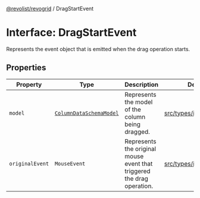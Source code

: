 [@revolist/revogrid](README.md) / DragStartEvent

# Interface: DragStartEvent

Represents the event object that is emitted when the drag operation starts.

## Properties

| Property | Type | Description | Defined in |
| ------ | ------ | ------ | ------ |
| `model` | [`ColumnDataSchemaModel`](TypeAlias.ColumnDataSchemaModel.md) | Represents the model of the column being dragged. | [src/types/interfaces.ts:669](https://github.com/revolist/revogrid/blob/1d7f63e049242097564b7da6ec33fe3875543951/src/types/interfaces.ts#L669) |
| `originalEvent` | `MouseEvent` | Represents the original mouse event that triggered the drag operation. | [src/types/interfaces.ts:664](https://github.com/revolist/revogrid/blob/1d7f63e049242097564b7da6ec33fe3875543951/src/types/interfaces.ts#L664) |
